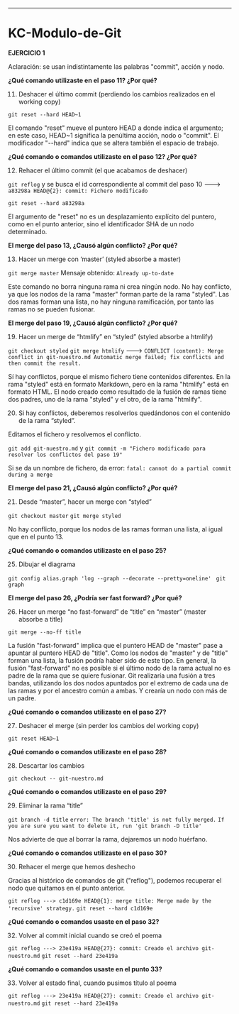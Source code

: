 
-------------------------------------------------------
# KC-Modulo-de-Git

**EJERCICIO 1**

Aclaración: se usan indistintamente las palabras "commit", acción y nodo.

**¿Qué comando utilizaste en el paso 11? ¿Por qué?**

11) Deshacer el último commit (perdiendo los cambios realizados en el working copy)

```git reset --hard HEAD~1```

El comando "reset" mueve el puntero HEAD a donde indica el argumento; en este caso, HEAD~1 significa la penúltima acción, nodo o "commit". El modificador "--hard" indica que se altera también el espacio de trabajo.

**¿Qué comando o comandos utilizaste en el paso 12? ¿Por qué?**

12) Rehacer el último commit (el que acabamos de deshacer)

```git reflog``` y se busca el id correspondiente al commit del paso 10 ---> ```a83298a HEAD@{2}: commit: Fichero modificado```

```git reset --hard a83298a```

El argumento de "reset" no es un desplazamiento explícito del puntero, como en el punto anterior, sino el identificador SHA de un nodo determinado.

**El merge del paso 13, ¿Causó algún conflicto? ¿Por qué?**

13) Hacer un merge con ‘master’ (styled absorbe a master)

```git merge master```
Mensaje obtenido: ```Already up-to-date```

Este comando no borra ninguna rama ni crea ningún nodo. No hay conflicto, ya que los nodos de la rama "master" forman parte de la rama "styled". Las dos ramas forman una lista, no hay ninguna ramificación, por tanto las ramas no se pueden fusionar.

**El merge del paso 19, ¿Causó algún conflicto? ¿Por qué?**

19) Hacer un merge de “htmlify” en “styled” (styled absorbe a htmlify)

```git checkout styled```
```git merge htmlify```
---> ```CONFLICT (content): Merge conflict in git-nuestro.md
Automatic merge failed; fix conflicts and then commit the result.```

Sí hay conflictos, porque el mismo fichero tiene contenidos diferentes. En la rama "styled" está en formato Markdown, pero en  la rama "htmlify" está en formato HTML. El nodo creado como resultado de la fusión de ramas tiene dos padres, uno de la rama "styled" y el otro, de la rama "htmlify".

20) Si hay conflictos, deberemos resolverlos quedándonos con el contenido de la rama “styled”.

Editamos el fichero y resolvemos el conflicto.

```git add git-nuestro.md``` y ```git commit -m "Fichero modificado para resolver los conflictos del paso 19"```

Si se da un nombre de fichero, da error:
```fatal: cannot do a partial commit during a merge```

**El merge del paso 21, ¿Causó algún conflicto? ¿Por qué?**

21) Desde “master”, hacer un merge con “styled”

```git checkout master```
```git merge styled```

No hay conflicto, porque los nodos de las ramas forman una lista, al igual que en el punto 13.

**¿Qué comando o comandos utilizaste en el paso 25?**

25) Dibujar el diagrama

```git config alias.graph 'log --graph --decorate --pretty=oneline' ```
```git graph ```

**El merge del paso 26, ¿Podría ser fast forward? ¿Por qué?**

26) Hacer un merge “no fast-forward” de “title” en “master” (master absorbe a title)

```git merge --no-ff title```

La fusión "fast-forward" implica que el puntero HEAD de "master" pase a apuntar al puntero HEAD de "title". Como los nodos de "master" y de "title" forman una lista, la fusión podría haber sido de este tipo.
En general, la fusión "fast-forward" no es posible si el último nodo de la rama actual no es padre de la rama que se quiere fusionar. Git realizaría una fusión a tres bandas, utilizando los dos nodos apuntados por el extremo de cada una de las ramas y por el ancestro común a ambas. Y crearía un nodo con más de un padre. 

**¿Qué comando o comandos utilizaste en el paso 27?**

27) Deshacer el merge (sin perder los cambios del working copy)

```git reset HEAD~1```

**¿Qué comando o comandos utilizaste en el paso 28?**

28) Descartar los cambios

```git checkout -- git-nuestro.md```

**¿Qué comando o comandos utilizaste en el paso 29?**

29) Eliminar la rama “title”

```git branch -d title```
    ```error: The branch 'title' is not fully merged.```
    ```If you are sure you want to delete it, run 'git branch -D title'```

Nos advierte de que al borrar la rama, dejaremos un nodo huérfano.

**¿Qué comando o comandos utilizaste en el paso 30?**

30) Rehacer el merge que hemos deshecho

Gracias al histórico de comandos de git ("reflog"), podemos recuperar el nodo que quitamos en el punto anterior.

```git reflog ---> c1d169e HEAD@{1}: merge title: Merge made by the 'recursive' strategy.```
```git reset --hard c1d169e```

**¿Qué comando o comandos usaste en el paso 32?**

32) Volver al commit inicial cuando se creó el poema

```git reflog ---> 23e419a HEAD@{27}: commit: Creado el archivo git-nuestro.md```
```git reset --hard 23e419a ```

**¿Qué comando o comandos usaste en el punto 33?**

33) Volver al estado final, cuando pusimos título al poema

```git reflog ---> 23e419a HEAD@{27}: commit: Creado el archivo git-nuestro.md```
```git reset --hard 23e419a ```

